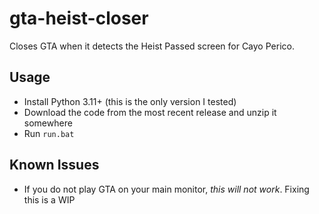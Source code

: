 # gta-heist-closer

Closes GTA when it detects the Heist Passed screen for Cayo Perico.

## Usage

- Install Python 3.11+ (this is the only version I tested)
- Download the code from the most recent release and unzip it somewhere
- Run `run.bat`

## Known Issues

- If you do not play GTA on your main monitor, _this will not work_. Fixing this is a WIP
